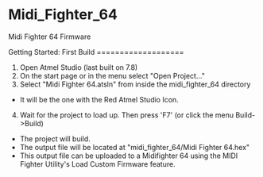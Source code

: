 # Midi_Fighter_64
Midi Fighter 64 Firmware

Getting Started: First Build ===================
1. Open Atmel Studio (last built on 7.8)
2. On the start page or in the menu select
"Open Project..."
3. Select "Midi Fighter 64.atsln" from inside the midi_fighter_64 directory
- It will be the one with the Red Atmel Studio Icon.
4. Wait for the project to load up. Then press 'F7' (or click the menu Build->Build)
- The project will build.
- The output file will be located at "midi_fighter_64/Midi Fighter 64.hex"
- This output file can be uploaded to a Midifighter 64 using the MIDI Fighter Utility's Load Custom Firmware feature.


